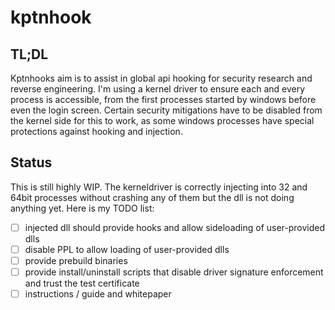 # kptnhook

## TL;DL
Kptnhooks aim is to assist in global api hooking for security research and reverse engineering.
I'm using a kernel driver to ensure each and every process is accessible, from the first processes started by windows before even the login screen. Certain security mitigations have to be disabled from the kernel side for this to work, as some windows processes have special protections against hooking and injection.

## Status
This is still highly WIP. The kerneldriver is correctly injecting into 32 and 64bit processes without crashing any of them but the dll is not doing anything yet. Here is my TODO list:
- [ ] injected dll should provide hooks and allow sideloading of user-provided dlls
- [ ] disable PPL to allow loading of user-provided dlls
- [ ] provide prebuild binaries
- [ ] provide install/uninstall scripts that disable driver signature enforcement and trust the test certificate
- [ ] instructions / guide and whitepaper